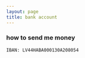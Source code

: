```yaml
---
layout: page
title: bank account
---
```


### how to send me money


```
IBAN: LV44HABA000130A208054
```
